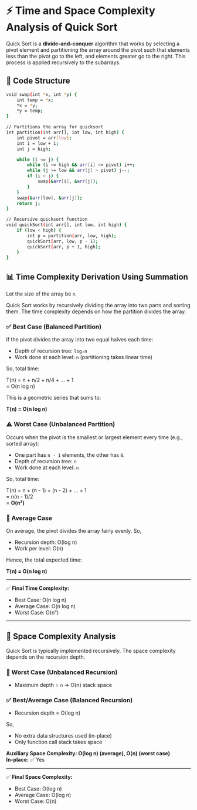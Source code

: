 # ⚡ Time and Space Complexity Analysis of Quick Sort

Quick Sort is a **divide-and-conquer** algorithm that works by selecting a pivot element and partitioning the array around the pivot such that elements less than the pivot go to the left, and elements greater go to the right. This process is applied recursively to the subarrays.

## 🔁 Code Structure

```bash
void swap(int *x, int *y) {
    int temp = *x;
    *x = *y;
    *y = temp;
}

// Partitions the array for quicksort
int partition(int arr[], int low, int high) {
    int pivot = arr[low];
    int i = low + 1;
    int j = high;

    while (i <= j) {
        while (i <= high && arr[i] <= pivot) i++;
        while (j >= low && arr[j] > pivot) j--;
        if (i < j) {
            swap(&arr[i], &arr[j]);
        }
    }
    swap(&arr[low], &arr[j]);
    return j;
}

// Recursive quicksort function
void quickSort(int arr[], int low, int high) {
    if (low < high) {
        int p = partition(arr, low, high);
        quickSort(arr, low, p - 1);
        quickSort(arr, p + 1, high);
    }
}
```

## 📊 Time Complexity Derivation Using Summation

Let the size of the array be `n`.

Quick Sort works by recursively dividing the array into two parts and sorting them. The time complexity depends on how the partition divides the array.

### ✅ Best Case (Balanced Partition)

If the pivot divides the array into two equal halves each time:

- Depth of recursion tree: `log₂n`
- Work done at each level: `n` (partitioning takes linear time)

So, total time:

T(n) = n + n/2 + n/4 + ... + 1  
     = O(n log n)

This is a geometric series that sums to:

**T(n) = O(n log n)**

### ⚠️ Worst Case (Unbalanced Partition)

Occurs when the pivot is the smallest or largest element every time (e.g., sorted array):

- One part has `n - 1` elements, the other has `0`.
- Depth of recursion tree: `n`
- Work done at each level: `n`

So, total time:

T(n) = n + (n - 1) + (n - 2) + ... + 1  
     = n(n - 1)/2  
     = **O(n²)**

### 🎯 Average Case

On average, the pivot divides the array fairly evenly. So,

- Recursion depth: O(log n)
- Work per level: O(n)

Hence, the total expected time:

**T(n) = O(n log n)**

---

✅ **Final Time Complexity:**

- Best Case:    O(n log n)  
- Average Case: O(n log n)  
- Worst Case:   O(n²)

---

## 🧠 Space Complexity Analysis

Quick Sort is typically implemented recursively. The space complexity depends on the recursion depth.

### 📌 Worst Case (Unbalanced Recursion)

- Maximum depth = `n` → O(n) stack space

### ✅ Best/Average Case (Balanced Recursion)

- Recursion depth = O(log n)

So,

- No extra data structures used (in-place)
- Only function call stack takes space

**Auxiliary Space Complexity: O(log n) (average), O(n) (worst case)**  
**In-place:** ✅ Yes

---

✅ **Final Space Complexity:**

- Best Case:    O(log n)  
- Average Case: O(log n)  
- Worst Case:   O(n)
